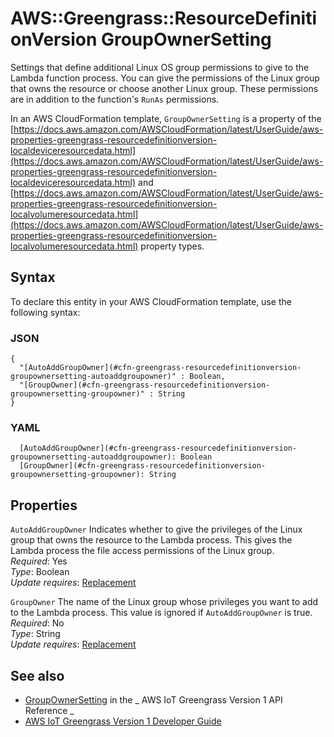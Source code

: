# AWS::Greengrass::ResourceDefinitionVersion GroupOwnerSetting<a name="aws-properties-greengrass-resourcedefinitionversion-groupownersetting"></a>

<a name="aws-properties-greengrass-resourcedefinitionversion-groupownersetting-description"></a>Settings that define additional Linux OS group permissions to give to the Lambda function process\. You can give the permissions of the Linux group that owns the resource or choose another Linux group\. These permissions are in addition to the function's `RunAs` permissions\.

<a name="aws-properties-greengrass-resourcedefinitionversion-groupownersetting-inheritance"></a> In an AWS CloudFormation template, `GroupOwnerSetting` is a property of the [https://docs.aws.amazon.com/AWSCloudFormation/latest/UserGuide/aws-properties-greengrass-resourcedefinitionversion-localdeviceresourcedata.html](https://docs.aws.amazon.com/AWSCloudFormation/latest/UserGuide/aws-properties-greengrass-resourcedefinitionversion-localdeviceresourcedata.html) and [https://docs.aws.amazon.com/AWSCloudFormation/latest/UserGuide/aws-properties-greengrass-resourcedefinitionversion-localvolumeresourcedata.html](https://docs.aws.amazon.com/AWSCloudFormation/latest/UserGuide/aws-properties-greengrass-resourcedefinitionversion-localvolumeresourcedata.html) property types\.

## Syntax<a name="aws-properties-greengrass-resourcedefinitionversion-groupownersetting-syntax"></a>

To declare this entity in your AWS CloudFormation template, use the following syntax:

### JSON<a name="aws-properties-greengrass-resourcedefinitionversion-groupownersetting-syntax.json"></a>

```
{
  "[AutoAddGroupOwner](#cfn-greengrass-resourcedefinitionversion-groupownersetting-autoaddgroupowner)" : Boolean,
  "[GroupOwner](#cfn-greengrass-resourcedefinitionversion-groupownersetting-groupowner)" : String
}
```

### YAML<a name="aws-properties-greengrass-resourcedefinitionversion-groupownersetting-syntax.yaml"></a>

```
  [AutoAddGroupOwner](#cfn-greengrass-resourcedefinitionversion-groupownersetting-autoaddgroupowner): Boolean
  [GroupOwner](#cfn-greengrass-resourcedefinitionversion-groupownersetting-groupowner): String
```

## Properties<a name="aws-properties-greengrass-resourcedefinitionversion-groupownersetting-properties"></a>

`AutoAddGroupOwner` <a name="cfn-greengrass-resourcedefinitionversion-groupownersetting-autoaddgroupowner"></a>
Indicates whether to give the privileges of the Linux group that owns the resource to the Lambda process\. This gives the Lambda process the file access permissions of the Linux group\.  
_Required_: Yes  
_Type_: Boolean  
_Update requires_: [Replacement](https://docs.aws.amazon.com/AWSCloudFormation/latest/UserGuide/using-cfn-updating-stacks-update-behaviors.html#update-replacement)

`GroupOwner` <a name="cfn-greengrass-resourcedefinitionversion-groupownersetting-groupowner"></a>
The name of the Linux group whose privileges you want to add to the Lambda process\. This value is ignored if `AutoAddGroupOwner` is true\.  
_Required_: No  
_Type_: String  
_Update requires_: [Replacement](https://docs.aws.amazon.com/AWSCloudFormation/latest/UserGuide/using-cfn-updating-stacks-update-behaviors.html#update-replacement)

## See also<a name="aws-properties-greengrass-resourcedefinitionversion-groupownersetting--seealso"></a>

- [GroupOwnerSetting](https://docs.aws.amazon.com/greengrass/latest/apireference/definitions-groupownersetting.html) in the _ AWS IoT Greengrass Version 1 API Reference _
- [AWS IoT Greengrass Version 1 Developer Guide](https://docs.aws.amazon.com/greengrass/latest/developerguide/)
